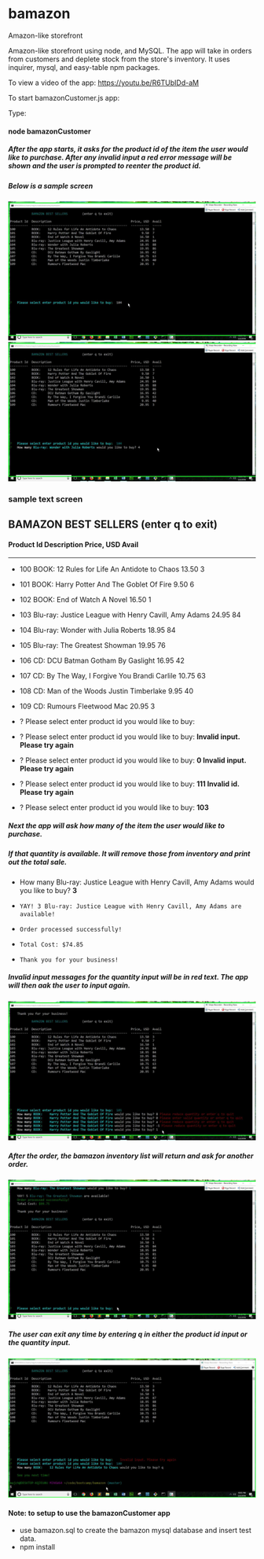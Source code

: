 # bamazon
Amazon-like storefront 

Amazon-like storefront using node, and MySQL. The app will take in orders from customers and deplete stock from the store's inventory.
It uses inquirer, mysql, and easy-table npm packages.

To view a video of the app:
https://youtu.be/R6TUbIDd-aM 

To start bamazonCustomer.js app:

Type:
#### node bamazonCustomer

##### After the app starts, it asks for the product id of the item the user would like to purchase. After any invalid input a red error message will be shown and the user is prompted to reenter the product id.

##### Below is a sample screen
![screen](img/b3.png)
![screen](img/b5.png)

### sample text screen

   ##     BAMAZON BEST SELLERS        (enter q to exit)

#### Product Id  Description                                            Price, USD  Avail
----------  -----------------------------------------------------  ----------  -----
* 100         BOOK:    12 Rules for Life An Antidote to Chaos             13.50  3
* 101         BOOK:    Harry Potter And The Goblet Of Fire                 9.50  6
* 102         BOOK:    End of Watch A Novel                               16.50  1
* 103         Blu-ray: Justice League with Henry Cavill, Amy Adams        24.95  84
* 104         Blu-ray: Wonder with Julia Roberts                          18.95  84
* 105         Blu-ray: The Greatest Showman                               19.95  76
* 106         CD:      DCU Batman Gotham By Gaslight                      16.95  42
* 107         CD:      By The Way, I Forgive You Brandi Carlile           10.75  63
* 108         CD:      Man of the Woods Justin Timberlake                  9.95  40
* 109         CD:      Rumours Fleetwood Mac                              20.95  3

* ?   Please select enter product id you would like to buy: 

* ?   Please select enter product id you would like to buy:    **Invalid input. Please try again**
* ?   Please select enter product id you would like to buy:  **0  Invalid input. Please try again**
* ?   Please select enter product id you would like to buy:  **111  Invalid id. Please try again**
* ?   Please select enter product id you would like to buy:  **103**


##### Next the app will ask how many of the item the user would like to purchase. 
##### If that quantity is available. It will remove those from inventory and print out the total sale.

*   How many Blu-ray: Justice League with Henry Cavill, Amy Adams would you like to buy? **3**
*     YAY! 3 Blu-ray: Justice League with Henry Cavill, Amy Adams are available!
*     Order processed successfully!
*     Total Cost: $74.85
*     Thank you for your business!

##### Invalid input messages for the quantity input will be in red text. The app will then aak the user to input again.
![screen](img/b7.png)


##### After the order, the bamazon inventory list will return and ask for another order.
![screen](img/b11.png)

##### The user can exit any time by entering q in either the product id input or the quantity input. 
![screen](img/b15.png)


#### Note: to setup to use the bamazonCustomer app
 * use bamazon.sql to create the bamazon mysql database and insert test data.
 * npm install






